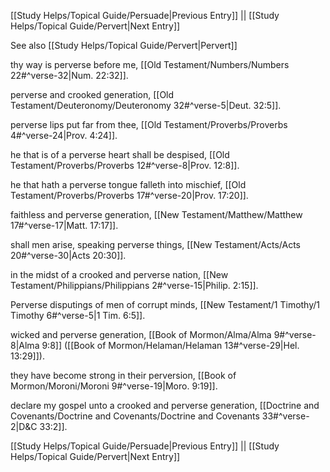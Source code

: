 [[Study Helps/Topical Guide/Persuade|Previous Entry]]  ||  [[Study Helps/Topical Guide/Pervert|Next Entry]]

 See also [[Study Helps/Topical Guide/Pervert|Pervert]]

 thy way is perverse before me, [[Old Testament/Numbers/Numbers 22#^verse-32|Num. 22:32]].

 perverse and crooked generation, [[Old Testament/Deuteronomy/Deuteronomy 32#^verse-5|Deut. 32:5]].

 perverse lips put far from thee, [[Old Testament/Proverbs/Proverbs 4#^verse-24|Prov. 4:24]].

 he that is of a perverse heart shall be despised, [[Old Testament/Proverbs/Proverbs 12#^verse-8|Prov. 12:8]].

 he that hath a perverse tongue falleth into mischief, [[Old Testament/Proverbs/Proverbs 17#^verse-20|Prov. 17:20]].

 faithless and perverse generation, [[New Testament/Matthew/Matthew 17#^verse-17|Matt. 17:17]].

 shall men arise, speaking perverse things, [[New Testament/Acts/Acts 20#^verse-30|Acts 20:30]].

 in the midst of a crooked and perverse nation, [[New Testament/Philippians/Philippians 2#^verse-15|Philip. 2:15]].

 Perverse disputings of men of corrupt minds, [[New Testament/1 Timothy/1 Timothy 6#^verse-5|1 Tim. 6:5]].

 wicked and perverse generation, [[Book of Mormon/Alma/Alma 9#^verse-8|Alma 9:8]] ([[Book of Mormon/Helaman/Helaman 13#^verse-29|Hel. 13:29]]).

 they have become strong in their perversion, [[Book of Mormon/Moroni/Moroni 9#^verse-19|Moro. 9:19]].

 declare my gospel unto a crooked and perverse generation, [[Doctrine and Covenants/Doctrine and Covenants/Doctrine and Covenants 33#^verse-2|D&C 33:2]].

[[Study Helps/Topical Guide/Persuade|Previous Entry]]  ||  [[Study Helps/Topical Guide/Pervert|Next Entry]]